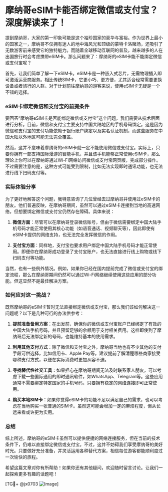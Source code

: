 # 摩纳哥eSIM卡能否绑定微信或支付宝？深度解读来了！

提到摩纳哥，大家的第一印象可能是这个袖珍国家的豪华与富裕。作为世界上最小的国家之一，摩纳哥不仅拥有迷人的地中海风光和顶级的蒙特卡洛赌场，还吸引了无数游客前来感受它的独特魅力。而随着全球移动互联网的普及，越来越多的人在出国旅行时会考虑携带eSIM卡。那么问题来了：摩纳哥的eSIM卡能不能绑定微信或支付宝呢？

首先，让我们简单了解一下eSIM卡。eSIM卡是一种嵌入式芯片，无需物理插入即可激活运营商服务。相比传统SIM卡，它更小巧、更方便，尤其适合经常需要更换设备或者旅行的人群。对于计划前往摩纳哥的游客来说，使用eSIM卡无疑是一个不错的选择。

### eSIM卡绑定微信和支付宝的前提条件

要回答“摩纳哥eSIM卡是否能绑定微信或支付宝”这个问题，我们需要从技术层面进行分析。目前，微信和支付宝主要支持中国大陆地区的手机号码绑定。这是因为微信和支付宝的支付功能依赖于银行账户绑定以及实名认证机制，而这些服务在中国大陆以外地区可能无法完全覆盖。

然而，这并不意味着摩纳哥的eSIM卡就一定不能使用微信或支付宝。实际上，只要你拥有一部支持国际漫游的智能手机，并且该手机能够正常使用eSIM卡，那么理论上你可以在摩纳哥通过Wi-Fi网络访问微信或支付宝网页版，完成部分操作。不过需要注意的是，这种方式可能受到限制，比如无法实现即时通讯功能，也无法进行线下扫码支付等。

### 实际体验分享

为了更好地解答这个问题，我特意咨询了几位曾经去过摩纳哥并使用过eSIM卡的朋友。他们普遍反映，在摩纳哥期间，虽然可以通过eSIM卡连接到当地的高速网络，但想要绑定微信或支付宝仍然存在障碍。具体来说：

1. **微信方面**：尽管可以在摩纳哥登录微信账号，但由于微信需要绑定中国大陆手机号码才能正常使用其核心功能（如语音通话、视频聊天等），因此即使有eSIM卡提供的网络支持，也无法完全发挥微信的作用。
   
2. **支付宝方面**：同样地，支付宝也要求用户绑定中国大陆手机号码才能正常使用。即便你在摩纳哥成功登录了支付宝账户，也无法直接进行线上购物或线下扫码支付等功能。

当然，也有一些例外情况。例如，如果你已经在国内提前完成了微信或支付宝的绑定流程，那么在摩纳哥期间仍然可以通过Wi-Fi网络继续使用这些应用的部分功能。但这显然不是最佳解决方案。

### 如何应对这一挑战？

既然摩纳哥的eSIM卡暂时无法直接绑定微信或支付宝，那么我们该如何解决这一问题呢？以下是几种可行的办法供参考：

1. **提前准备备用方案**：在出发前，确保你的微信或支付宝账户已经绑定了有效的中国大陆手机号码，并且预留足够的余额用于支付相关费用。这样即使到了摩纳哥后无法绑定新的号码，也能维持基本的使用需求。

2. **利用其他支付方式**：除了微信和支付宝之外，摩纳哥当地也有不少其他的支付手段可供选择，比如信用卡、Apple Pay等。建议提前了解清楚哪些商家接受哪种支付方式，以便在实际消费时更加从容不迫。

3. **寻找替代性社交工具**：如果担心在摩纳哥期间无法及时联系家人朋友，可以考虑下载一些国际通用的即时通讯软件，如WhatsApp、Telegram等。这些应用通常不需要绑定特定国家的手机号码，只要拥有稳定的网络连接即可正常使用。

4. **购买本地SIM卡**：如果你觉得eSIM卡的功能不足以满足自己的需求，也可以考虑在当地购买一张普通的SIM卡。虽然这可能会增加一定的麻烦程度，但从长远来看或许更为实用。

### 总结

综上所述，摩纳哥的eSIM卡虽然可以提供便捷的网络连接服务，但在当前的技术条件下，仍难以直接绑定微信或支付宝。不过，这并不妨碍我们享受摩纳哥的美好时光。只要做好充分准备，并灵活运用各种替代方案，相信每位游客都能顺利度过一次愉快的旅程。

希望这篇文章对你有所帮助！如果你还有其他疑问，欢迎随时留言讨论。让我们一起探索更多有趣的话题吧！

[TG💪+ @jx0703 ![Image](https://github.com/user-attachments/assets/dbca1d08-cadb-493c-b0ec-ad6f7a83f270)]